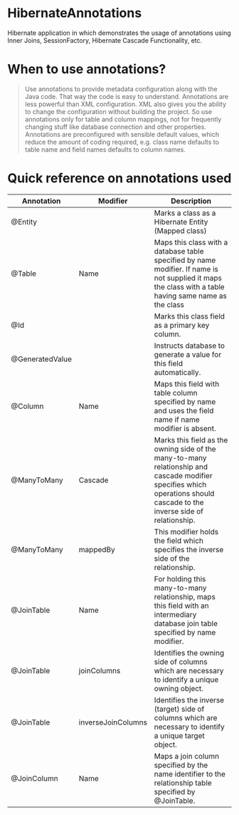 # HibernateAnnotations
Hibernate application in which demonstrates the usage of annotations using Inner Joins, SessionFactory, Hibernate Cascade Functionality, etc.

# When to use annotations?
> Use annotations to provide metadata configuration along with the Java code. That way the code is easy to understand. Annotations are less powerful than XML configuration. XML also gives you the ability to change the configuration without building the project. So use annotations only for table and column mappings, not for frequently changing stuff like database connection and other properties. Annotations are preconfigured with sensible default values, which reduce the amount of coding required, e.g. class name defaults to table name and field names defaults to column names.

# Quick reference on annotations used
| Annotation | Modifier | Description |
| ------ | ------ | ------ |
| @Entity |  |Marks a class as a Hibernate Entity (Mapped class) |
| @Table | Name | Maps this class with a database table specified by name modifier. If name is not supplied it maps the class with a table having same name as the class |
|@Id | | Marks this class field as a primary key column.
|@GeneratedValue | | Instructs database to generate a value for this field automatically.
|@Column | Name | Maps this field with table column specified by name and uses the field name if name modifier is absent.
|@ManyToMany | Cascade | Marks this field as the owning side of the many-to-many relationship and cascade modifier specifies which operations should cascade to the inverse side of relationship.
|@ManyToMany | mappedBy | This modifier holds the field which specifies the inverse side of the relationship.
|@JoinTable | Name | For holding this many-to-many relationship, maps this field with an intermediary database join table specified by name modifier.
|@JoinTable | joinColumns | Identifies the owning side of columns which are necessary to identify a unique owning object.
|@JoinTable | inverseJoinColumns | Identifies the inverse (target) side of columns which are necessary to identify a unique target object.
|@JoinColumn | Name | Maps a join column specified by the name identifier to the relationship table specified by @JoinTable.

